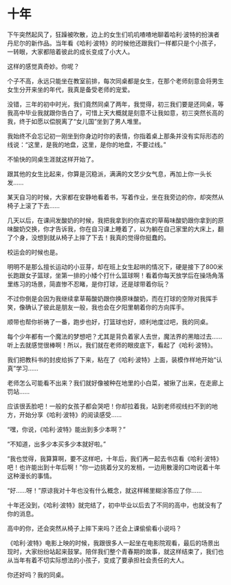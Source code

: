 # 十年

下午突然起风了，狂躁被吹散，边上的女生们叽叽喳喳地聊着哈利·波特的扮演者丹尼尔的新作品。当年看《哈利·波特》的时候他还跟我们一样都只是个小孩子，一转眼，大家都陪着彼此的成长变成了小大人。 

这样的感觉真奇妙。你呢？ 

个子不高，永远只能坐在教室前排，每次同桌都是女生，在那个老师刻意会将男生女生分开来坐的年代，我真是备受老师的宠爱。 

没错，三年的初中时光，我们竟然同桌了两年，我觉得，初三我们要是还同桌，等我高中毕业我就跟你告白了，可惜上天大概就是刻意不让我如意，初三突然长高的我，终于如愿以偿脱离了“女儿国”坐到了男人堆里。 

我始终不会忘记初一刚坐到你身边时你的表情，你指着桌上那条并没有实际形态的线说：“这里，是我的地盘，这里，是你的地盘，不要过线。” 

不愉快的同桌生涯就这样开始了。 

跟其他的女生比起来，你算是沉稳派，满满的文艺少女气息，再加上你一头长发…… 

某天自习的时候，大家都在安静地看着书，写着作业，坐在我旁边的你，却突然从椅子上滚了下去…… 

几天以后，在课间发酸奶的时候，我把我拿到的你喜欢的草莓味酸奶跟你拿到的原味酸奶交换，你才告诉我，你在自习课上睡着了，以为躺在自己家里的大床上，翻了个身，没想到就从椅子上摔了下去！我真的觉得你挺蠢的。 

校运会的时候也是。 

明明不是那么擅长运动的小豆芽，却在班上女生起哄的情况下，硬是接下了800米长跑跟女子篮球，坐第一排的小矮个打什么篮球啊！看着你每天放学后在操场角落里练习的场景，简直惨不忍睹，是你打球，还是球带着你玩？ 

不过你倒是会因为我继续拿草莓酸奶跟你换原味酸奶，而在打球的空隙对我挥手笑，像确认了彼此是朋友一般，我也会在夕阳里朝着你的方向挥手。 

顺带也帮你祈祷了一番，跑步也好，打篮球也好，顺利地度过吧，我的同桌。 

每个少年都有一个魔法的梦想吧？尤其是背负着家人去世，魔法界的黑暗过去……听上去就感觉很棒啊！所以，我们就在老师的眼皮底下，看起了《哈利·波特》。 

我们把教科书的封皮给拆了下来，粘在了《哈利·波特》上面，装模作样地开始“认真”学习…… 

老师怎么可能看不出来？我们就好像被种在地里的小白菜，被揪了出来，在走廊上罚站…… 

应该很丢脸吧！一般的女孩子都会哭吧！你却拉着我，站到老师视线扫不到的地方，开始分享《哈利·波特》的阅读感受…… 

“嘿，你说，《哈利·波特》能出到多少本啊？” 

“不知道，出多少本买多少本就好啦。” 

“我也觉得，我算算啊，要不这样吧，十年后，我们再一起去书店看《哈利·波特》吧！也许能出到十年后啊！”你一边挑着分叉的发梢，一边用散漫的口吻说着十年这种漫长的事情。 

“好……呀！”原谅我对十年也没有什么概念，就这样稀里糊涂答应了你…… 

十年还没到，《哈利·波特》就完结了，初中毕业以后去了不同的高中，也就没有了你的消息。 

高中的你，还会突然从椅子上摔下来吗？还会上课偷偷看小说吗？ 

《哈利·波特》电影上映的时候，我跟很多人一起坐在电影院观看，最后的场景出现时，大家纷纷站起来鼓掌。陪伴我们整个青春期的故事，就这样结束了，我们也从当年有着不切实际想法的小孩子，变成了要承担社会责任的大人。 

你还好吗？我的同桌。